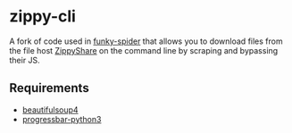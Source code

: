zippy-cli
=========

A fork of code used in [funky-spider](https://github.com/rolandshoemaker/funky-spider) that allows you to download files from the file host [ZippyShare](http://www.zippyshare.com/) on the command line by scraping and bypassing their JS.

Requirements
------------

* [beautifulsoup4](http://www.crummy.com/software/BeautifulSoup/)
* [progressbar-python3](https://github.com/coagulant/progressbar-python3)
